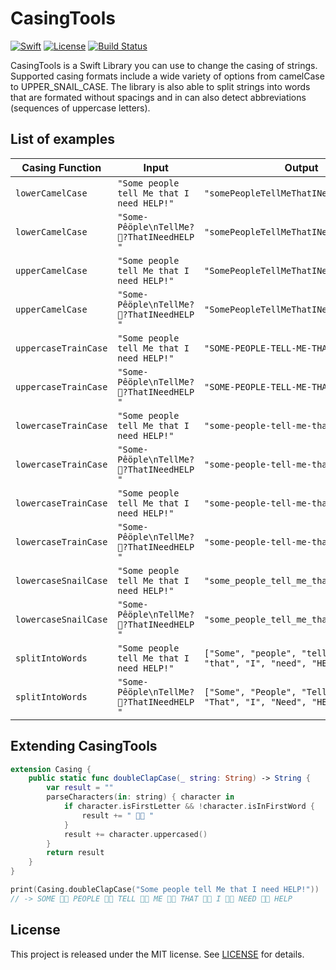 # CasingTools

[![Swift][swift-badge]][swift-url]
[![License][mit-badge]][mit-url]
[![Build Status][travis-badge]][travis-url]

CasingTools is a Swift Library you can use to change the casing of strings. Supported casing formats include a wide variety of options from camelCase to UPPER_SNAIL_CASE. The library is also able to split strings into words that are formated without spacings and in can also detect abbreviations (sequences of uppercase letters).

## List of examples

| Casing Function | Input | Output |
|-----------------|-------|--------|
| `lowerCamelCase` | `"Some people tell Me that I need HELP!"` | `"somePeopleTellMeThatINeedHELP"` |
| `lowerCamelCase` | `"Some-Pêöple\nTellMe??ThatINeedHELP "` | `"somePeopleTellMeThatINeedHELP"` |
| `upperCamelCase` | `"Some people tell Me that I need HELP!"` | `"SomePeopleTellMeThatINeedHELP"` |
| `upperCamelCase` | `"Some-Pêöple\nTellMe??ThatINeedHELP "` | `"SomePeopleTellMeThatINeedHELP"` |
| `uppercaseTrainCase` | `"Some people tell Me that I need HELP!"` | `"SOME-PEOPLE-TELL-ME-THAT-I-NEED-HELP"` |
| `uppercaseTrainCase` | `"Some-Pêöple\nTellMe??ThatINeedHELP "` | `"SOME-PEOPLE-TELL-ME-THAT-I-NEED-HELP"` |
| `lowercaseTrainCase` | `"Some people tell Me that I need HELP!"` | `"some-people-tell-me-that-i-need-help"` |
| `lowercaseTrainCase` | `"Some-Pêöple\nTellMe??ThatINeedHELP "` | `"some-people-tell-me-that-i-need-help"` |
| `lowercaseTrainCase` | `"Some people tell Me that I need HELP!"` | `"some-people-tell-me-that-i-need-help"` |
| `lowercaseTrainCase` | `"Some-Pêöple\nTellMe??ThatINeedHELP "` | `"some-people-tell-me-that-i-need-help"` |
| `lowercaseSnailCase` | `"Some people tell Me that I need HELP!"` | `"some_people_tell_me_that_i_need_help"` |
| `lowercaseSnailCase` | `"Some-Pêöple\nTellMe??ThatINeedHELP "` | `"some_people_tell_me_that_i_need_help"` |
| `splitIntoWords` | `"Some people tell Me that I need HELP!"` | `["Some", "people", "tell", "Me", "that", "I", "need", "HELP"]` |
| `splitIntoWords` | `"Some-Pêöple\nTellMe??ThatINeedHELP "` | `["Some", "People", "Tell", "Me", "That", "I", "Need", "HELP"]` |


## Extending CasingTools

```swift
extension Casing {
    public static func doubleClapCase(_ string: String) -> String {
        var result = ""
        parseCharacters(in: string) { character in
            if character.isFirstLetter && !character.isInFirstWord {
                result += " 👏👏 "
            }
            result += character.uppercased()
        }
        return result
    }
}
```

```swift
print(Casing.doubleClapCase("Some people tell Me that I need HELP!"))
// -> SOME 👏👏 PEOPLE 👏👏 TELL 👏👏 ME 👏👏 THAT 👏👏 I 👏👏 NEED 👏👏 HELP
```

## License

This project is released under the MIT license. See [LICENSE](LICENSE) for details.

[swift-badge]: https://img.shields.io/badge/Swift-3.0-orange.svg?style=flat
[swift-url]: https://swift.org
[mit-badge]: https://img.shields.io/badge/License-MIT-blue.svg?style=flat
[mit-url]: https://tldrlegal.com/license/mit-license
[travis-badge]: https://travis-ci.org/uberbruns/CasingTools.svg?branch=master
[travis-url]: https://travis-ci.org/uberbruns/CasingTools

